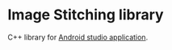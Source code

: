 # Image Stitching library


C++ library for [Android studio application](https://github.com/sweetdream779/TensorflowStitching).
